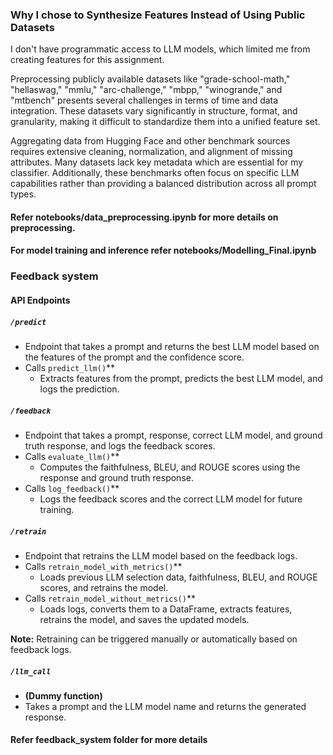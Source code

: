 ### Why I chose to Synthesize Features Instead of Using Public Datasets  

I don't have programmatic access to LLM models, which limited me from creating features for this assignment. 

Preprocessing publicly available datasets like "grade-school-math," "hellaswag," "mmlu," "arc-challenge," "mbpp," "winogrande," and "mtbench" presents several challenges in terms of time and data integration. These datasets vary significantly in structure, format, and granularity, making it difficult to standardize them into a unified feature set.  

Aggregating data from Hugging Face and other benchmark sources requires extensive cleaning, normalization, and alignment of missing attributes. Many datasets lack key metadata which are essential for my classifier. Additionally, these benchmarks often focus on specific LLM capabilities rather than providing a balanced distribution across all prompt types. 

#### Refer notebooks/data_preprocessing.ipynb for more details on preprocessing.

#### For model training and inference refer notebooks/Modelling_Final.ipynb

### Feedback system

#### API Endpoints

##### `/predict`
- Endpoint that takes a prompt and returns the best LLM model based on the features of the prompt and the confidence score.
- Calls `predict_llm()`**  
  - Extracts features from the prompt, predicts the best LLM model, and logs the prediction.

##### `/feedback`
- Endpoint that takes a prompt, response, correct LLM model, and ground truth response, and logs the feedback scores.
- Calls `evaluate_llm()`**  
  - Computes the faithfulness, BLEU, and ROUGE scores using the response and ground truth response.
- Calls `log_feedback()`**  
  - Logs the feedback scores and the correct LLM model for future training.

##### `/retrain`
- Endpoint that retrains the LLM model based on the feedback logs.
- Calls `retrain_model_with_metrics()`**  
  - Loads previous LLM selection data, faithfulness, BLEU, and ROUGE scores, and retrains the model.
- Calls `retrain_model_without_metrics()`**  
  - Loads logs, converts them to a DataFrame, extracts features, retrains the model, and saves the updated models.
  
**Note:** Retraining can be triggered manually or automatically based on feedback logs.

##### `/llm_call`
- **(Dummy function)**
- Takes a prompt and the LLM model name and returns the generated response.

#### Refer feedback_system folder for more details







